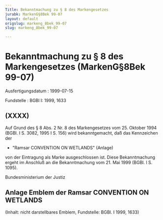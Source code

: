 ```yaml
---
Title: Bekanntmachung zu § 8 des Markengesetzes
jurabk: MarkenG§8Bek 99-07
layout: default
origslug: markeng_8bek_99-07
slug: markeng_8bek_99-07

---
```


# Bekanntmachung zu § 8 des Markengesetzes (MarkenG§8Bek 99-07)

Ausfertigungsdatum
:   1999-07-15

Fundstelle
:   BGBl I: 1999, 1633

## (XXXX)

Auf Grund des § 8 Abs. 2 Nr. 8 des Markengesetzes vom 25. Oktober 1994
(BGBl. I S. 3082, 1995 I S. 156) wird bekanntgemacht, daß das
Kennzeichen der

*   "Ramsar CONVENTION ON WETLANDS" (Anlage)



von der Eintragung als Marke ausgeschlossen ist.
Diese Bekanntmachung ergeht im Anschluß an die Bekanntmachung vom 21.
Mai 1999 (BGBl. I S. 1095).

Bundesministerium der Justiz

## Anlage Emblem der Ramsar CONVENTION ON WETLANDS

(Inhalt: nicht darstellbares Emblem,
Fundstelle: BGBl. I 1999, 1633)

